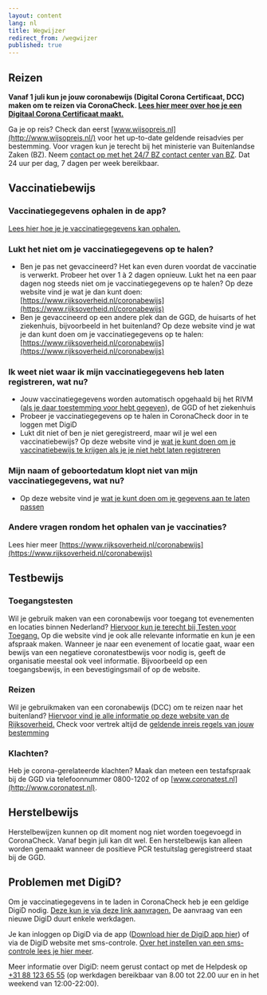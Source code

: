 ```yaml
---
layout: content
lang: nl
title: Wegwijzer
redirect_from: /wegwijzer
published: true
---
```

## Reizen

<div style="font-weight: bold;" markdown="1">

Vanaf 1 juli kun je jouw coronabewijs (Digital Corona Certificaat, DCC) maken om te reizen via CoronaCheck. [Lees hier meer over hoe je een Digitaal Corona Certificaat maakt.](https://coronacheck.nl/nl/faq/1-1-hoe-werkt-de-coronacheck-app/)

</div>

Ga je op reis? Check dan eerst [www.wijsopreis.nl](http://www.wijsopreis.nl/) voor het up-to-date geldende reisadvies per bestemming. Voor vragen kun je terecht bij het ministerie van Buitenlandse Zaken (BZ). Neem [contact op met het 24/7 BZ contact center van BZ](https://www.nederlandwereldwijd.nl/contact/contact-met-het-24-7-bz-contactcenter). Dat 24 uur per dag, 7 dagen per week bereikbaar.

## Vaccinatiebewijs
### Vaccinatiegegevens ophalen in de app? 

[Lees hier hoe je je vaccinatiegegevens kan ophalen.](https://coronacheck.nl/nl/faq/1-1-hoe-werkt-de-coronacheck-app/)

### Lukt het niet om je vaccinatiegegevens op te halen?

- Ben je pas net gevaccineerd? Het kan even duren voordat de vaccinatie is verwerkt. Probeer het over 1 à 2 dagen opnieuw. Lukt het na een paar dagen nog steeds niet om je vaccinatiegegevens op te halen? Op deze website vind je wat je dan kunt doen: [https://www.rijksoverheid.nl/coronabewijs](https://www.rijksoverheid.nl/coronabewijs) 
- Ben je gevaccineerd op een andere plek dan de GGD, de huisarts of het ziekenhuis, bijvoorbeeld in het buitenland? Op deze website vind je wat je dan kunt doen om je vaccinatiegegevens op te halen: [https://www.rijksoverheid.nl/coronabewijs](https://www.rijksoverheid.nl/coronabewijs)

### Ik weet niet waar ik mijn vaccinatiegegevens heb laten registreren, wat nu?

- Jouw vaccinatiegegevens worden automatisch opgehaald bij het RIVM ([als je daar toestemming voor hebt gegeven](https://www.rijksoverheid.nl/onderwerpen/coronavirus-covid-19/vraag-en-antwoord/toestemming-registratie-coronavaccinatie)), de GGD of het ziekenhuis
- Probeer je vaccinatiegegevens op te halen in CoronaCheck door in te loggen met DigiD
- Lukt dit niet of ben je niet geregistreerd, maar wil je wel een vaccinatiebewijs? Op deze website vind je [wat je kunt doen om je vaccinatiebewijs te krijgen als je je niet hebt laten registreren](https://www.rijksoverheid.nl/coronabewijs)

### Mijn naam of geboortedatum klopt niet van mijn vaccinatiegegevens, wat nu?

- Op deze website vind je [wat je kunt doen om je gegevens aan te laten passen](https://www.rijksoverheid.nl/coronabewijs)

### Andere vragen rondom het ophalen van je vaccinaties? 

Lees hier meer [https://www.rijksoverheid.nl/coronabewijs](https://www.rijksoverheid.nl/coronabewijs) 

## Testbewijs
### Toegangstesten

Wil je gebruik maken van een coronabewijs voor toegang tot evenementen en locaties binnen Nederland? [Hiervoor kun je terecht bij Testen voor Toegang.](https://www.testenvoortoegang.org/) Op die website vind je ook alle relevante informatie en kun je een afspraak maken. Wanneer je naar een evenement of locatie gaat, waar een bewijs van een negatieve coronatestbewijs voor nodig is, geeft de organisatie meestal ook veel informatie. Bijvoorbeeld op een toegangsbewijs, in een bevestigingsmail of op de website.

### Reizen

Wil je gebruikmaken van een coronabewijs (DCC) om te reizen naar het buitenland? [Hiervoor vind je alle informatie op deze website van de Rijksoverheid.](https://www.rijksoverheid.nl/onderwerpen/coronavirus-covid-19/reizen-en-vakantie/reizen-buitenland/gratis-test-bij-reizen-naar-het-buitenland) Check voor vertrek altijd de [geldende inreis regels van jouw bestemming](http://www.wijsopreis.nl/)

### Klachten?

Heb je corona-gerelateerde klachten? Maak dan meteen een testafspraak bij de GGD via telefoonnummer 0800-1202 of op [www.coronatest.nl](http://www.coronatest.nl).

## Herstelbewijs

Herstelbewijzen kunnen op dit moment nog niet worden toegevoegd in CoronaCheck. Vanaf begin juli kan dit wel. Een herstelbewijs kan alleen worden gemaakt wanneer de positieve PCR testuitslag geregistreerd staat bij de GGD. 

## Problemen met DigiD?

Om je vaccinatiegegevens in te laden in CoronaCheck heb je een geldige DigiD nodig. [Deze kun je via deze link aanvragen.](https://digid.nl/aanvragen) De aanvraag van een nieuwe DigiD duurt enkele werkdagen.

Je kan inloggen op DigiD via de app ([Download hier de DigiD app hier](https://www.digid.nl/inlogmethodes/digid-app)) of via de DigiD website met sms-controle. [Over het instellen van een sms-controle lees je hier meer](https://www.digid.nl/inlogmethodes/sms-controle).

Meer informatie over DigiD: neem gerust contact op met de Helpdesk op <a href="tel:0031881236555">+31 88 123 65 55</a> (op werkdagen bereikbaar van 8.00 tot 22.00 uur en in het weekend van 12:00-22:00).
